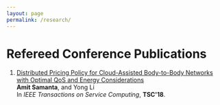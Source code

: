```yaml
---
layout: page
permalink: /research/
---
```




# Refereed Conference Publications

1. [Distributed Pricing Policy for Cloud-Assisted Body-to-Body Networks with Optimal QoS and Energy Considerations](https://ieeexplore.ieee.org/document/8368320/)<br>
   **Amit Samanta**, and Yong Li<br>
   In *IEEE Transactions on Service Computing*, **TSC'18**.



